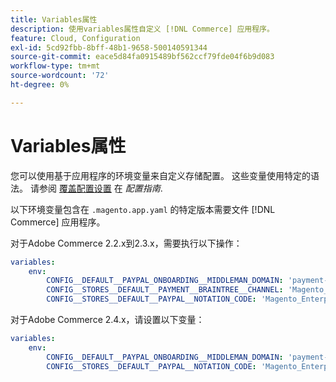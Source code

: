 ```yaml
---
title: Variables属性
description: 使用variables属性自定义 [!DNL Commerce] 应用程序。
feature: Cloud, Configuration
exl-id: 5cd92fbb-8bff-48b1-9658-500140591344
source-git-commit: eace5d84fa0915489bf562ccf79fde04f6b9d083
workflow-type: tm+mt
source-wordcount: '72'
ht-degree: 0%

---
```


# Variables属性

您可以使用基于应用程序的环境变量来自定义存储配置。 这些变量使用特定的语法。 请参阅 [覆盖配置设置](https://experienceleague.adobe.com/docs/commerce-operations/configuration-guide/paths/override-config-settings.html) 在 _配置指南_.

以下环境变量包含在 `.magento.app.yaml` 的特定版本需要文件 [!DNL Commerce] 应用程序。

对于Adobe Commerce 2.2.x到2.3.x，需要执行以下操作：

```yaml
variables:
    env:
        CONFIG__DEFAULT__PAYPAL_ONBOARDING__MIDDLEMAN_DOMAIN: 'payment-broker.magento.com'
        CONFIG__STORES__DEFAULT__PAYMENT__BRAINTREE__CHANNEL: 'Magento_Enterprise_Cloud_BT'
        CONFIG__STORES__DEFAULT__PAYPAL__NOTATION_CODE: 'Magento_Enterprise_Cloud'
```

对于Adobe Commerce 2.4.x，请设置以下变量：

```yaml
variables:
    env:
        CONFIG__DEFAULT__PAYPAL_ONBOARDING__MIDDLEMAN_DOMAIN: 'payment-broker.magento.com'
        CONFIG__STORES__DEFAULT__PAYPAL__NOTATION_CODE: 'Magento_Enterprise_Cloud'
```
